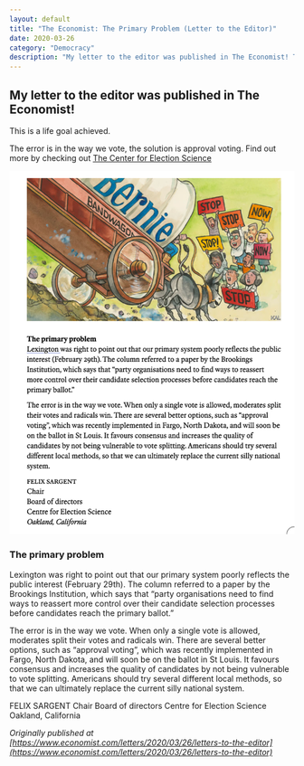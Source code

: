 ```yaml
---
layout: default
title: "The Economist: The Primary Problem (Letter to the Editor)"
date: 2020-03-26
category: "Democracy"
description: "My letter to the editor was published in The Economist! This is a life goal achieved. The error is in the way we vote, the solution is approval voting."
---
```


## My letter to the editor was published in The Economist!

This is a life goal achieved.

The error is in the way we vote, the solution is approval voting.
Find out more by checking out [The Center for Election Science](https://electionscience.org)

![The Economist](/components/images/economist.png)

### The primary problem
Lexington was right to point out that our primary system poorly reflects the public interest (February 29th). The column referred to a paper by the Brookings Institution, which says that “party organisations need to find ways to reassert more control over their candidate selection processes before candidates reach the primary ballot.”

The error is in the way we vote. When only a single vote is allowed, moderates split their votes and radicals win. There are several better options, such as “approval voting”, which was recently implemented in Fargo, North Dakota, and will soon be on the ballot in St Louis. It favours consensus and increases the quality of candidates by not being vulnerable to vote splitting. Americans should try several different local methods, so that we can ultimately replace the current silly national system.

FELIX SARGENT
Chair
Board of directors
Centre for Election Science
Oakland, California

*Originally published at [https://www.economist.com/letters/2020/03/26/letters-to-the-editor](https://www.economist.com/letters/2020/03/26/letters-to-the-editor)*
